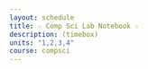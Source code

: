 ```yaml
---
layout: schedule
title: ☆ Comp Sci Lab Notebook ☆
description: (timebox)
units: "1,2,3,4"
course: compsci
---
```

